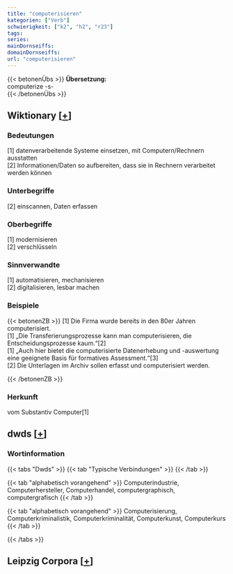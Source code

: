 ```yaml
---
title: "computerisieren"
kategorien: ["Verb"]
schwierigkeit: ["k2", "h2", "r23"]
tags:
series:
mainDornseiffs:
domainDornseiffs:
url: "computerisieren"
---
```


{{< betonenÜbs >}}
**Übersetzung:**  
computerize -s-  
{{< /betonenÜbs >}}

## Wiktionary [[+](https://de.wiktionary.org/wiki/computerisieren)]

### Bedeutungen
[1] datenverarbeitende Systeme einsetzen, mit Computern/Rechnern ausstatten  
[2] Informationen/Daten so aufbereiten, dass sie in Rechnern verarbeitet werden können  

### Unterbegriffe
[2] einscannen, Daten erfassen  

### Oberbegriffe
[1] modernisieren  
[2] verschlüsseln  

### Sinnverwandte
[1] automatisieren, mechanisieren  
[2] digitalisieren, lesbar machen  

### Beispiele
{{< betonenZB >}}
[1] Die Firma wurde bereits in den 80er Jahren computerisiert.  
[1] „Die Transferierungsprozesse kann man computerisieren, die Entscheidungsprozesse kaum.“[2]  
[1] „Auch hier bietet die computerisierte Datenerhebung und -auswertung eine geeignete Basis für formatives Assessment.“[3]  
[2] Die Unterlagen im Archiv sollen erfasst und computerisiert werden.  

{{< /betonenZB >}}
### Herkunft
vom Substantiv Computer[1]  



## dwds [[+](https://www.dwds.de/wb/computerisieren)]

### Wortinformation
{{< tabs "Dwds" >}}
{{< tab "Typische Verbindungen" >}}
{{< /tab >}}

{{< tab "alphabetisch vorangehend" >}}
Computerindustrie, Computerhersteller, Computerhandel, computergraphisch, computergrafisch
{{< /tab >}}

{{< tab "alphabetisch vorangehend" >}}
Computerisierung, Computerkriminalistik, Computerkriminalität, Computerkunst, Computerkurs
{{< /tab >}}

{{< /tabs >}}

## Leipzig Corpora [[+](https://corpora.uni-leipzig.de/en/res?word=computerisieren&corpusId=deu_newscrawl-public_2018)]


